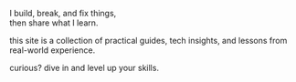 <AboutCard avatar="/public/.assets/profile.jpeg" title="dorin andrei dragan">
  <p class="about-lead">I build, break, and fix things,<br/> then share what I learn.</p>
  <p class="about-desc">this site is a collection of practical guides, tech insights, and lessons from real-world experience.</p>
  <p class="about-desc">curious? dive in and level up your skills.</p>
</AboutCard>
